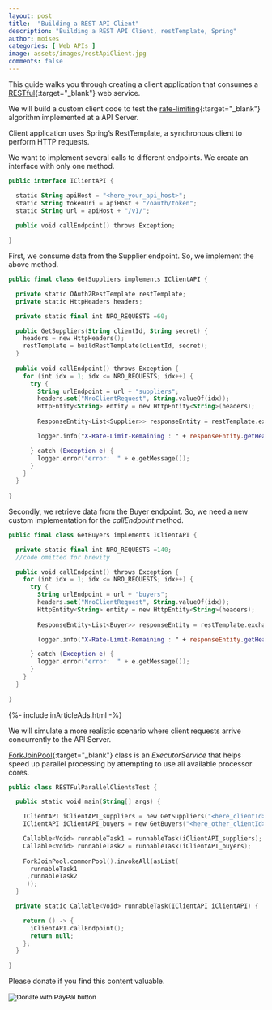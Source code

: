 ```yaml
---
layout: post
title:  "Building a REST API Client"
description: "Building a REST API Client, restTemplate, Spring"
author: moises
categories: [ Web APIs ]
image: assets/images/restApiClient.jpg
comments: false
---
```


This guide walks you through creating a client application that consumes a [RESTful](https://codersite.dev/rest-api-overview/){:target="_blank"} web service.

We will build a custom client code to test the [rate-limiting](https://codersite.dev/rate-limit/){:target="_blank"} algorithm implemented at a API Server.

Client application uses Spring’s RestTemplate, a synchronous client to perform HTTP requests.

We want to implement several calls to different endpoints. We create an interface with only one method.

```kotlin
public interface IClientAPI {

  static String apiHost = "<here_your_api_host>";
  static String tokenUri = apiHost + "/oauth/token";
  static String url = apiHost + "/v1/";
  
  public void callEndpoint() throws Exception;

}
```

First, we consume data from the Supplier endpoint. So, we implement the above method.

```kotlin
public final class GetSuppliers implements IClientAPI {

  private static OAuth2RestTemplate restTemplate;
  private static HttpHeaders headers;

  private static final int NRO_REQUESTS =60;

  public GetSuppliers(String clientId, String secret) {
    headers = new HttpHeaders();
    restTemplate = buildRestTemplate(clientId, secret);
  }
	
  public void callEndpoint() throws Exception {
    for (int idx = 1; idx <= NRO_REQUESTS; idx++) {
      try {
        String urlEndpoint = url + "suppliers";
        headers.set("NroClientRequest", String.valueOf(idx));
        HttpEntity<String> entity = new HttpEntity<String>(headers);
       
        ResponseEntity<List<Supplier>> responseEntity = restTemplate.exchange(urlEndpoint, HttpMethod.GET, entity, List.class);

        logger.info("X-Rate-Limit-Remaining : " + responseEntity.getHeaders().getFirst("X-Rate-Limit-Remaining"));

      } catch (Exception e) {
        logger.error("error:  " + e.getMessage());
      }
    }  
  }
  
}
```

Secondly, we retrieve data from the Buyer endpoint. So, we need a new custom implementation for the *callEndpoint* method.

```kotlin
public final class GetBuyers implements IClientAPI {

  private static final int NRO_REQUESTS =140;
  //code omitted for brevity

  public void callEndpoint() throws Exception {
    for (int idx = 1; idx <= NRO_REQUESTS; idx++) {
      try {
        String urlEndpoint = url + "buyers";
        headers.set("NroClientRequest", String.valueOf(idx));
        HttpEntity<String> entity = new HttpEntity<String>(headers);
       
        ResponseEntity<List<Buyer>> responseEntity = restTemplate.exchange(urlEndpoint, HttpMethod.GET, entity, List.class);

        logger.info("X-Rate-Limit-Remaining : " + responseEntity.getHeaders().getFirst("X-Rate-Limit-Remaining"));

      } catch (Exception e) {
        logger.error("error:  " + e.getMessage());
      }
    }  
  }
  
}
```

<div>
{%- include inArticleAds.html -%}
</div>

We will simulate a more realistic scenario where client requests arrive concurrently to the API Server.

[ForkJoinPool](https://docs.oracle.com/javase/8/docs/api/java/util/concurrent/ForkJoinPool.html){:target="_blank"} class is an *ExecutorService* that helps speed up parallel processing by attempting to use all available processor cores.

```kotlin
public class RESTFulParallelClientsTest {

  public static void main(String[] args) {

    IClientAPI iClientAPI_suppliers = new GetSuppliers("<here_clientId>","<here_secret>");
    IClientAPI iClientAPI_buyers = new GetBuyers("<here_other_clientId>","<here_other_secret>");

    Callable<Void> runnableTask1 = runnableTask(iClientAPI_suppliers);
    Callable<Void> runnableTask2 = runnableTask(iClientAPI_buyers);
		
    ForkJoinPool.commonPool().invokeAll(asList(
      runnableTask1
     ,runnableTask2
     ));
  }

  private static Callable<Void> runnableTask(IClientAPI iClientAPI) {

    return () -> {
      iClientAPI.callEndpoint();
      return null;
    };
  }

}
```

Please donate if you find this content valuable.

<form action="https://www.paypal.com/donate" method="post" target="_top">
 <input type="hidden" name="hosted_button_id" value="UF4T364RTPPMJ" />
 <input type="image" src="https://www.paypalobjects.com/en_US/DK/i/btn/btn_donateCC_LG.gif" border="0" name="submit" title="PayPal - The safer, easier way to pay online!" alt="Donate with PayPal button" />
 <img alt="" border="0" src="https://www.paypal.com/en_DE/i/scr/pixel.gif" width="1" height="1" />
</form>
<br/>
